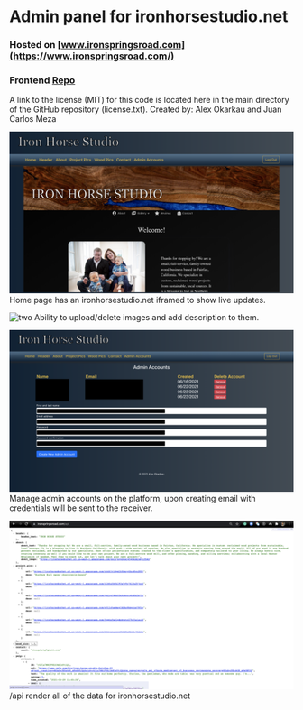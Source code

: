# Admin panel for ironhorsestudio.net

### Hosted on [www.ironspringsroad.com](https://www.ironspringsroad.com/)
### Frontend [Repo](https://github.com/okorkov/iron-horse)

A link to the license (MIT) for this code is located here in the main directory of the GitHub repository (license.txt). Created by: Alex Okarkau and Juan Carlos Meza

![one](/app/assets/images/one.png?raw=true "Home Page")
Home page has an ironhorsestudio.net iframed to show live updates.

![two](/app/assets/images/two.png?raw=true "Home Page")
Ability to upload/delete images and add description to them.

![three](/app/assets/images/three.png?raw=true "Home Page")
Manage admin accounts on the platform, upon creating email with credentials will be sent to the receiver.

![four](/app/assets/images/four.png?raw=true "Home Page")
/api render all of the data for ironhorsestudio.net